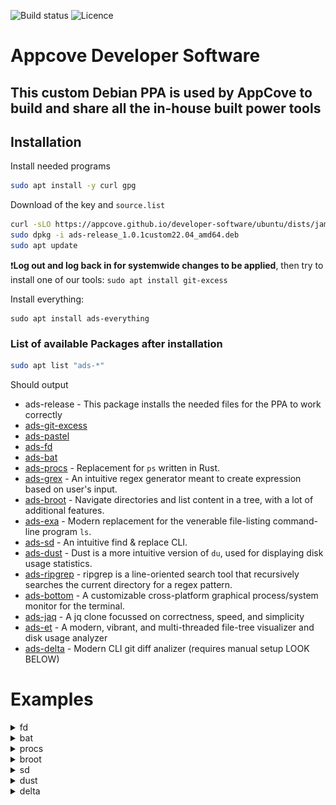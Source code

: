 ![Build status](https://img.shields.io/github/workflow/status/appcove/developer-software/Build%20the%20sources/master?style=for-the-badge)
![Licence](https://img.shields.io/github/license/appcove/developer-software?style=for-the-badge)
# Appcove Developer Software
This custom Debian PPA is used by AppCove to build and share all the in-house built power tools
--

## Installation

Install needed programs
``` bash
sudo apt install -y curl gpg
```

Download of the key and `source.list`
``` bash
curl -sLO https://appcove.github.io/developer-software/ubuntu/dists/jammy/main/binary-amd64/ads-release_1.0.1custom22.04_amd64.deb
sudo dpkg -i ads-release_1.0.1custom22.04_amd64.deb
sudo apt update
```
❗**Log out and log back in for systemwide changes to be applied**, then try to install one of our tools: `sudo apt install git-excess`


Install everything: 
```
sudo apt install ads-everything
```
### List of available Packages after installation

``` bash
sudo apt list "ads-*"
```
Should output
- ads-release - This package installs the needed files for the PPA to work correctly
- [ads-git-excess](https://github.com/appcove/git-excess)
- [ads-pastel](https://github.com/sharkdp/pastel)
- [ads-fd](https://github.com/sharkdp/fd)
- [ads-bat](https://github.com/sharkdp/bat)
- [ads-procs](https://github.com/dalance/procs) - Replacement for `ps` written in Rust.
- [ads-grex](https://github.com/pemistahl/grex) - An intuitive regex generator meant to create expression based on user's input.
- [ads-broot](https://github.com/Canop/broot) - Navigate directories and list content in a tree, with a lot of additional features.
- [ads-exa](https://github.com/ogham/exa) - Modern replacement for the venerable file-listing command-line program `ls`.
- [ads-sd](https://github.com/chmln/sd) - An intuitive find & replace CLI.
- [ads-dust](https://github.com/bootandy/dust) - Dust is a more intuitive version of `du`, used for displaying disk usage statistics.
- [ads-ripgrep](https://github.com/BurntSushi/ripgrep) - ripgrep is a line-oriented search tool that recursively searches the current directory for a regex pattern.
- [ads-bottom](https://github.com/ClementTsang/bottom) - A customizable cross-platform graphical process/system monitor for the terminal.
- [ads-jaq](https://github.com/01mf02/jaq) - A jq clone focussed on correctness, speed, and simplicity
- [ads-et](https://github.com/solidiquis/erdtree) - A modern, vibrant, and multi-threaded file-tree visualizer and disk usage analyzer
- [ads-delta](https://github.com/dandavison/delta) - Modern CLI git diff analizer (requires manual setup LOOK BELOW)

# Examples 
<details><summary>fd</summary>

![fd-example](doc/fd-example.svg)

</details>

<details><summary>bat</summary>

![bat-example](doc/bat-example.png)

``` bash 
bat src/*.rs # show multiple files at once
bat header.md content.md footer.md > document.md
bat -n main.rs  # show line numbers (only)

```

</details>

<details><summary>procs</summary>


``` bash 
procs # list all processes
procs <executable>  # `procs chrome` list all processes of application
procs --tree
```
[Other examples of procs](https://github.com/dalance/procs#usage)

</details>



<details><summary>broot</summary>

[broot examples](https://github.com/Canop/broot#get-an-overview-of-a-directory-even-a-big-one)

</details>

<details><summary>sd</summary>

- Simpler syntax for replacing all occurrences:
  - sd: `sd before after`
  - sed: `sed s/before/after/g`
- Replace newlines with commas:
  - sd: `sd '\n' ','`
  - sed: `sed ':a;N;$!ba;s/\n/,/g'`
- Extracting stuff out of strings containing slashes:
  - sd: `echo "sample with /path/" | sd '.*(/.*/)' '$1'`
  - sed: use different delimiters every time depending on expression so that the command is not completely unreadable
    - `echo "sample with /path/" | sed -E 's/.*(\\/.*\\/)/\1/g'`
    - `echo "sample with /path/" | sed -E 's|.*(/.*/)|\1|g'`
- In place modification of files:
  - sd: `sd before after file.txt`
  - sd:: you need to remember to use `-e` or else some platforms will consider the next argument to be a backup suffix
    - `sed -i -e 's/before/after/g' file.txt`
</details>

<details><summary>dust</summary>

![dust example](doc/dust-example.png)

``` shell 
Usage: dust
Usage: dust <dir>
Usage: dust <dir>  <another_dir> <and_more>
Usage: dust -p (full-path - Show fullpath of the subdirectories)
Usage: dust -s (apparent-size - shows the length of the file as opposed to the amount of disk space it uses)
Usage: dust -n 30  (Shows 30 directories instead of the default [default is terminal height])
Usage: dust -d 3  (Shows 3 levels of subdirectories)
Usage: dust -D (Show only directories (eg dust -D))
Usage: dust -r (reverse order of output)
Usage: dust -H (si print sizes in powers of 1000 instead of 1024)
Usage: dust -X ignore  (ignore all files and directories with the name 'ignore')
Usage: dust -x (Only show directories on the same filesystem)
Usage: dust -b (Do not show percentages or draw ASCII bars)
Usage: dust -i (Do not show hidden files)
Usage: dust -c (No colors [monochrome])
Usage: dust -f (Count files instead of diskspace)
Usage: dust -t (Group by filetype)
Usage: dust -z 10M (min-size, Only include files larger than 10M)
Usage: dust -e regex (Only include files matching this regex (eg dust -e "\.png$" would match png files))
Usage: dust -v regex (Exclude files matching this regex (eg dust -v "\.png$" would ignore png files))
```

</details>




<details><summary>delta</summary>
Install it and then add this to your `~/.gitconfig`:

```gitconfig
[core]
    pager = delta

[interactive]
    diffFilter = delta --color-only

[delta]
    navigate = true    # use n and N to move between diff sections
    light = false      # set to true if you're in a terminal w/ a light background color (e.g. the default macOS terminal)

[merge]
    conflictstyle = diff3

[diff]
    colorMoved = default
```

</details>
   
   


